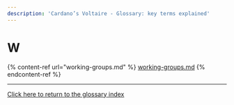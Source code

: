 ```yaml
---
description: 'Cardano’s Voltaire - Glossary: key terms explained'
---
```


# W

{% content-ref url="working-groups.md" %}
[working-groups.md](working-groups.md)
{% endcontent-ref %}

***

[Click here to return to the glossary index](../)
